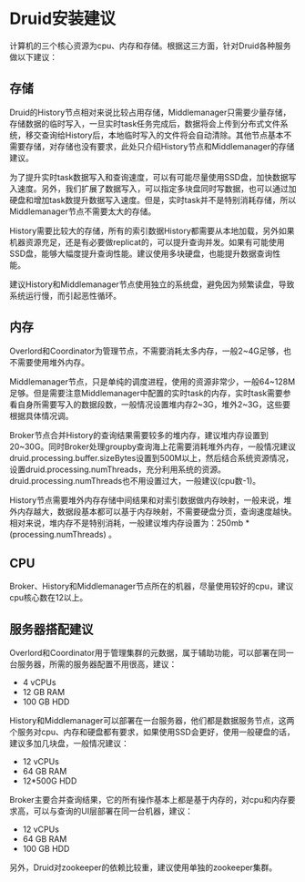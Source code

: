 Druid安装建议
==============================

计算机的三个核心资源为cpu、内存和存储。根据这三方面，针对Druid各种服务做以下建议：  

## 存储  

Druid的History节点相对来说比较占用存储，Middlemanager只需要少量存储，存储数据的临时写入，一旦实时task任务完成后，数据将会上传到分布式文件系统，移交查询给History后，本地临时写入的文件将会自动清除。其他节点基本不需要存储，对存储也没有要求，此处只介绍History节点和Middlemanager的存储建议。  

为了提升实时task数据写入和查询速度，可以有可能尽量使用SSD盘，加快数据写入速度。另外，我们扩展了数据写入，可以指定多块盘同时写数据，也可以通过加硬盘和增加task数提升数据写入速度。但是，实时task并不是特别消耗存储，所以Middlemanager节点不需要太大的存储。  

History需要比较大的存储，所有的索引数据History都需要从本地加载，另外如果机器资源充足，还是有必要做replicat的，可以提升查询并发。如果有可能使用SSD盘，能够大幅度提升查询性能。建议使用多块硬盘，也能提升数据查询性能。  

建议History和Middlemanager节点使用独立的系统盘，避免因为频繁读盘，导致系统运行慢，而引起恶性循环。

## 内存  

Overlord和Coordinator为管理节点，不需要消耗太多内存，一般2~4G足够，也不需要使用堆外内存。  

Middlemanager节点，只是单纯的调度进程，使用的资源非常少，一般64~128M足够。但是需要注意Middlemanager中配置的实时task的内存，实时task需要参看自身所需要写入的数据段数，一般情况设置堆内存2~3G，堆外2~3G，这些要根据具体情况调。  

Broker节点合并History的查询结果需要较多的堆内存，建议堆内存设置到20~30G。同时Broker处理groupby查询海上花需要消耗堆外内存，一般情况建议druid.processing.buffer.sizeBytes设置到500M以上，然后结合系统资源情况，设置druid.processing.numThreads，充分利用系统的资源。druid.processing.numThreads也不用设置过大，一般建议(cpu数-1)。  

History节点需要堆外内存存储中间结果和对索引数据做内存映射，一般来说，堆外内存越大，数据段基本都可以基于内存映射，不需要硬盘分页，查询速度越快。相对来说，堆内存不是特别消耗，一般建议堆内存设置为：250mb * (processing.numThreads) 。  

## CPU  

Broker、History和Middlemanager节点所在的机器，尽量使用较好的cpu，建议cpu核心数在12以上。  

## 服务器搭配建议  

Overlord和Coordinator用于管理集群的元数据，属于辅助功能，可以部署在同一台服务器，所需的服务器配置不用很高，建议：  

* 4 vCPUs  
* 12 GB RAM  
* 100 GB HDD  

History和Middlemanager可以部署在一台服务器，他们都是数据服务节点，这两个服务对cpu、内存和硬盘都有要求，如果使用SSD会更好，使用一般硬盘的话，建议多加几块盘，一般情况建议： 

* 12 vCPUs
* 64 GB RAM
* 12*500G HDD  

Broker主要合并查询结果，它的所有操作基本上都是基于内存的，对cpu和内存要求高，可以与查询的UI层部署在同一台机器，建议：  

* 12 vCPUs
* 64 GB RAM
* 100 GB HDD  

另外，Druid对zookeeper的依赖比较重，建议使用单独的zookeeper集群。

